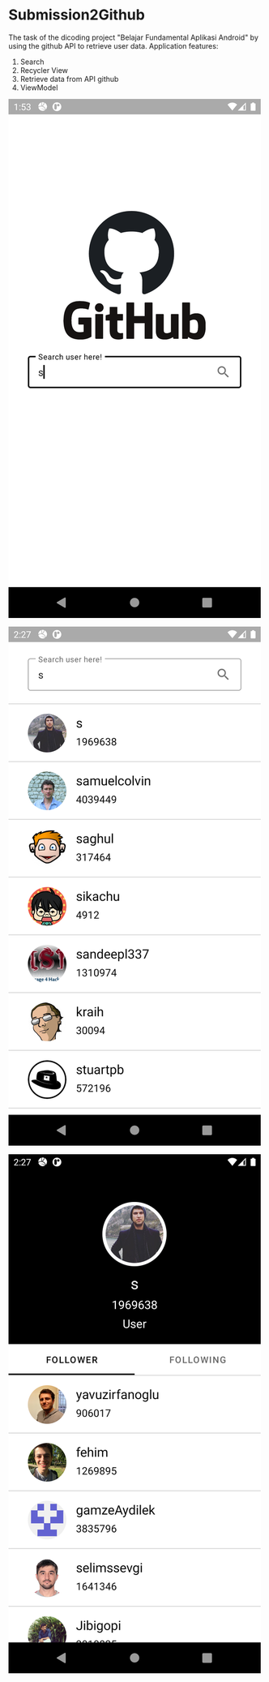 # Submission2Github
The task of the dicoding project "Belajar Fundamental Aplikasi Android" by using the github API to retrieve user data.
Application features:
1. Search
2. Recycler View
3. Retrieve data from API github
4. ViewModel

![alt text](https://github.com/Lopniv/Submission2Github/blob/main/screenshot_1.png)

![alt text](https://github.com/Lopniv/Submission2Github/blob/main/screenshot_2.png)

![alt text](https://github.com/Lopniv/Submission2Github/blob/main/screenshot_3.png)
